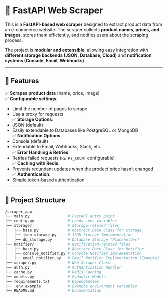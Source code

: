 # 🦾 FastAPI Web Scraper  

This is a **FastAPI-based web scraper** designed to extract product data from an e-commerce website. The scraper collects **product names, prices, and images**, stores them efficiently, and notifies users about the scraping process.  

The project is **modular and extensible**, allowing easy integration with **different storage backends (JSON, Database, Cloud)** and **notification systems (Console, Email, Webhooks)**.

---

## 🚀 Features  
✅ **Scrapes product data** (name, price, image)  
✅ **Configurable settings**:
   - Limit the number of pages to scrape  
   - Use a proxy for requests  
✅ **Storage Options**:
   - JSON (default)  
   - Easily extendable to Databases like PostgreSQL or MongoDB  
✅ **Notification Options**:
   - Console (default)  
   - Extendable to Email, Webhooks, Slack, etc.  
✅ **Error Handling & Retries**:
   - Retries failed requests (`RETRY_COUNT` configurable)  
✅ **Caching with Redis**:
   - Prevents redundant updates when the product price hasn’t changed  
✅ **Authentication**:
   - Simple token-based authentication  

---

## 📂 Project Structure  

```bash
/scraper_app
│── main.py                 # FastAPI entry point
│── config.py               # Loads .env variables
│── storage/                # Storage-related files
│   │── base.py             # Abstract Base Class for Storage
│   │── json_storage.py     # JSON Storage Implementation
│   │── db_storage.py       # Database Storage (Placeholder)
│── notifier/               # Notification-related files
│   │── base.py             # Abstract Base Class for Notifier
│   │── console_notifier.py # Console Notifier Implementation
│   │── email_notifier.py   # Email Notifier Implementation (Example)
│── scraper.py              # Web Scraper Class
│── auth.py                 # Authentication Handler
│── cache.py                # Redis Caching
│── models.py               # Pydantic Models
│── requirements.txt        # Dependencies
│── .env.example            # Example environment variables
│── README.md               # Documentation
